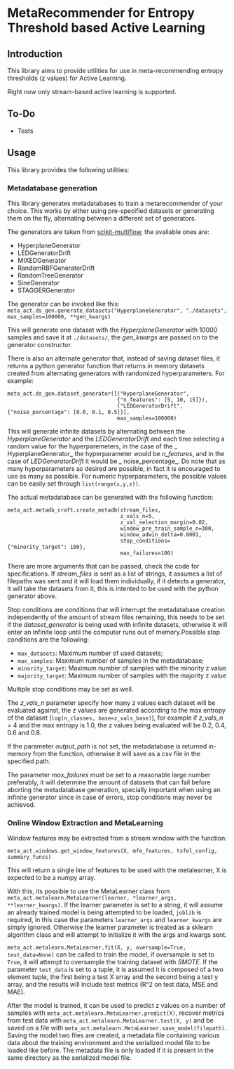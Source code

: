 # MetaRecommender for Entropy Threshold based Active Learning

## Introduction

This library aims to provide utilities for use in meta-recommending entropy thresholds (z values) for Active Learning.

Right now only stream-based active learning is supported.

## To-Do

- Tests

## Usage

This library provides the following utilities:

### Metadatabase generation

This library generates metadatabases to train a metarecommender of your choice. This works by either using pre-specified
datasets or generating them on the fly, alternating between a different set of generators.

The generators are taken from
[scikit-multiflow](https://github.com/scikit-multiflow/scikit-multiflow), the available ones are:

- HyperplaneGenerator
- LEDGeneratorDrift
- MIXEDGenerator
- RandomRBFGeneratorDrift
- RandomTreeGenerator
- SineGenerator
- STAGGERGenerator

The generator can be invoked like this:
```meta_act.ds_gen.generate_datasets("HyperplaneGenerator", "./datasets", max_samples=100000, **gen_kwargs)```

This will generate one dataset with the _HyperplaneGenerator_
with 10000 samples and save it at `./datasets/`, the _gen_kwargs_
are passed on to the generator constructor.

There is also an alternate generator that, instead of saving dataset files, it returns a python generator function that
returns in memory datasets created from alternating generators with randomized hyperparameters. For example:

```
meta_act.ds_gen.dataset_generator([("HyperplaneGenerator",
                                   {"n_features": [5, 10, 15]}),
                                   ("LEDGeneratorDrift", {"noise_percentage": [0.0, 0.1, 0.5]}],
                                   max_samples=100000)
```

This will generate infinite datasets by alternating between the _HyperplaneGenerator_
and the _LEDGeneratorDrift_ and each time selecting a random value for the hyperparemeters, in the case of the _
HyperplaneGenerator_ the hyperparameter would be _n_features_, and in the case of _LEDGeneratorDrift_ it would be _
noise_percentage_. Do note that as many hyperparameters as desired are possible, in fact it is encouraged to use as many
as possible. For numeric hyperparameters, the possible values can be easily set through ```list(range(x,y,z))```.

The actual metadatabase can be generated with the following function:

```
meta_act.metadb_craft.create_metadb(stream_files,
                                    z_vals_n=5,
                                    z_val_selection_margin=0.02,
                                    window_pre_train_sample_n=300,
                                    window_adwin_delta=0.0001,
                                    stop_conditions={"minority_target": 100},
                                    max_failures=100)
```

There are more arguments that can be passed, check the code for specifications. If _stream_files_ is sent as a list of
strings, it assumes a list of filepaths was sent and it will load them individually, if it detects a generator, it will
take the datasets from it, this is intented to be used with the python generator above.

Stop conditions are conditions that will interrupt the metadatabase creation independently of the amount of stream files
remaining, this needs to be set if the _dataset_generator_ is being used with infinite datasets, otherwise it will enter
an infinite loop until the computer runs out of memory.Possible stop conditions are the following:

- ```max_datasets```: Maximum number of used datasets;
- ```max_samples```: Maximum number of samples in the metadatabase;
- ```minority_target```: Maximum number of samples with the minority z value
- ```majority_target```: Maximum number of samples with the majority z value

Multiple stop conditions may be set as well.

The _z_vals_n_ parameter specify how many z values each dataset will be evaluated against, the z values are generated
according to the max entropy of the dataset (`log(n_classes, base=z_vals_base)`), for example if _z_vals_n_ = 4 and the
max entropy is 1.0, the z values being evaluated will be 0.2, 0.4, 0.6 and 0.8.

If the parameter _output_path_ is not set, the metadatabase is returned in-memory from the function, otherwise it will
save as a csv file in the specified path.

The parameter _max_failures_ must be set to a reasonable large number preferably, it will determine the amount of
datasets that can fail before aborting the metadatabase generation, specially important when using an infinite generator
since in case of errors, stop conditions may never be achieved.

### Online Window Extraction and MetaLearning

Window features may be extracted from a stream window with the function:

```
meta_act.windows.get_window_features(X, mfe_features, tsfel_config, summary_funcs)
```

This will return a single line of features to be used with the metalearner, X is expected to be a numpy array.

With this, its possible to use the MetaLearner class from
`meta_act.metalearn.MetaLearner(learner, *learner_args, **learner_kwargs)`. If the learner parameter is set to a string,
it will assume an already trained model is being attempted to be loaded, `joblib` is required, in this case the
parameters `learner_args` and `learner_kwargs` are simply ignored. Otherwise the learner parameter is treated as a
sklearn algorithm class and will attempt to initialize it with the args and kwargs sent.

`meta_act.metalearn.MetaLearner.fit(X, y, oversample=True, test_data=None)`
can be called to train the model, if oversample is set to `True`, it will attempt to oversample the training dataset
with _SMOTE_. If the parameter `test_data` is set to a tuple, it is assumed it is composed of a two element tuple, the
first being a test X array and the second being a test y array, and the results will include test metrics (R^2 on test
data, MSE and MAE).

After the model is trained, it can be used to predict z values on a number of samples
with `meta_act.metalearn.MetaLearner.predict(X)`, recover metrics from test data
with `meta_act.metalearn.MetaLearner.test(X, y)`
and be saved on a file with `meta_act.metalearn.MetaLearner.save_model(filepath)`. Saving the model two files are
created, a metadata file containing various data about the training environment and the serialized model file to be
loaded like before. The metadata file is only loaded if it is present in the same directory as the serialized model
file.
